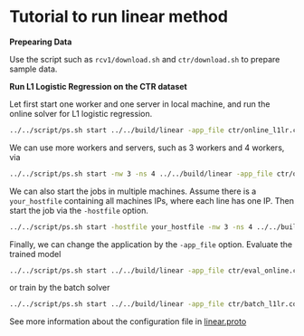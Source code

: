 # Tutorial to run linear method

**Prepearing Data**

Use the script such as `rcv1/download.sh` and `ctr/download.sh` to prepare
sample data.


**Run L1 Logistic Regression on the CTR dataset**

Let first start one worker and one server in local machine, and run the online
solver for L1 logistic regression.

```bash
../../script/ps.sh start ../../build/linear -app_file ctr/online_l1lr.conf
```

We can use more workers and servers, such as 3 workers and 4 workers, via

```bash
../../script/ps.sh start -nw 3 -ns 4 ../../build/linear -app_file ctr/online_l1lr.conf
```

We can also start the jobs in multiple machines. Assume there is a `your_hostfile`
containing all machines IPs, where each line has one IP. Then start the job via
the `-hostfile` option.

```bash
../../script/ps.sh start -hostfile your_hostfile -nw 3 -ns 4 ../../build/linear -app_file ctr/online_l1lr.conf
```

Finally, we can change the application by the `-app_file` option. Evaluate the
trained model
```bash
../../script/ps.sh start ../../build/linear -app_file ctr/eval_online.conf
```
or train by the batch solver
```bash
../../script/ps.sh start ../../build/linear -app_file ctr/batch_l1lr.conf
```

See more information about the configuration file in [linear.proto](../../src/app/linear_method/proto/linear.proto)

<!-- *by [[www.docker.com][docker]]* -->
<!-- #+BEGIN_SRC bash -->
<!-- sudo ../../docker/local.sh 2 2 ctr/batch_l1lr.conf data model -->
<!-- #+END_SRC -->
